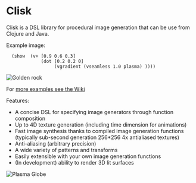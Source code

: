 # Clisk


Clisk is a DSL library for procedural image generation that can be use from Clojure and Java.

Example image:

      (show  (v+ [0.9 0.6 0.3] 
                 (dot [0.2 0.2 0] 
                      (vgradient (vseamless 1.0 plasma) ))))

![Golden rock](https://raw.github.com/wiki/mikera/clisk/images/GoldRock.png)

For [more examples see the Wiki](https://github.com/mikera/clisk/wiki)

Features:

* A concise DSL for specifying image generators through function composition
* Up to 4D texture generation (including time dimension for animations) 
* Fast image synthesis thanks to compiled image generation functions (typically sub-second generation 256*256 4x antialiased textures)
* Anti-aliasing (arbitrary precision)
* A wide variety of patterns and transforms
* Easily extensible with your own image generation functions
* (In development) ability to render 3D lit surfaces

![Plasma Globe](https://raw.github.com/wiki/mikera/clisk/images/PlasmaGlobe.png)
